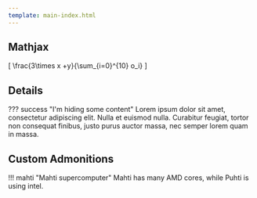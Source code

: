```yaml
---
template: main-index.html
---
```


## Mathjax

\[
\frac{3\times x +y}{\sum_{i=0}^{10} o_i}
\]

## Details

??? success "I'm hiding some content"
    Lorem ipsum dolor sit amet, consectetur adipiscing elit. Nulla et euismod
    nulla. Curabitur feugiat, tortor non consequat finibus, justo purus auctor
    massa, nec semper lorem quam in massa.

## Custom Admonitions

!!! mahti "Mahti supercomputer"
    Mahti has many AMD cores, while Puhti is using intel.

